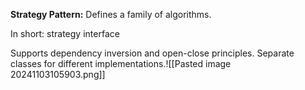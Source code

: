**Strategy Pattern:** Defines a family of algorithms. 

In short: strategy interface

Supports dependency inversion and open-close principles. Separate classes for different implementations.![[Pasted image 20241103105903.png]]